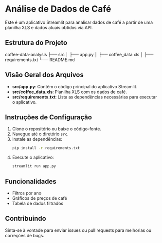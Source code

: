 # Análise de Dados de Café

Este é um aplicativo Streamlit para analisar dados de café a partir de uma planilha XLS e dados atuais obtidos via API.

## Estrutura do Projeto
coffee-data-analysis 
├── src 
│ ├── app.py 
│ ├── coffee_data.xls 
│ ├── requirements.txt 
└── README.md


## Visão Geral dos Arquivos

- **src/app.py**: Contém o código principal do aplicativo Streamlit.
- **src/coffee_data.xls**: Planilha XLS com os dados de café.
- **src/requirements.txt**: Lista as dependências necessárias para executar o aplicativo.

## Instruções de Configuração

1. Clone o repositório ou baixe o código-fonte.
2. Navegue até o diretório `src`.
3. Instale as dependências:
    ```sh
    pip install -r requirements.txt
    ```
4. Execute o aplicativo:
    ```sh
    streamlit run app.py
    ```

## Funcionalidades

- Filtros por ano
- Gráficos de preços de café
- Tabela de dados filtrados

## Contribuindo

Sinta-se à vontade para enviar issues ou pull requests para melhorias ou correções de bugs.
